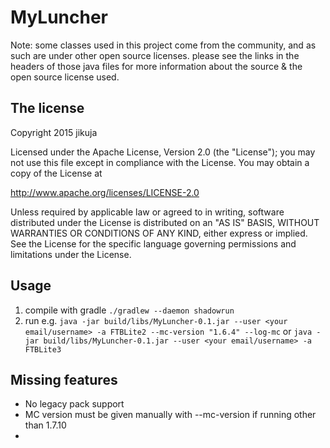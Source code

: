 # MyLuncher

Note: some classes used in this project come from the community, and as such are under other open source licenses.
please see the links in the headers of those java files for more information about the source & the open source license used.


## The license
Copyright 2015 jikuja

Licensed under the Apache License, Version 2.0 (the "License");
you may not use this file except in compliance with the License.
You may obtain a copy of the License at

   http://www.apache.org/licenses/LICENSE-2.0

Unless required by applicable law or agreed to in writing, software
distributed under the License is distributed on an "AS IS" BASIS,
WITHOUT WARRANTIES OR CONDITIONS OF ANY KIND, either express or implied.
See the License for the specific language governing permissions and
limitations under the License.

## Usage
1. compile with gradle `./gradlew --daemon shadowrun`
2. run e.g. `java -jar build/libs/MyLuncher-0.1.jar --user <your email/username> -a FTBLite2 --mc-version "1.6.4" --log-mc`
or `java -jar build/libs/MyLuncher-0.1.jar --user <your email/username> -a FTBLite3`

## Missing features
* No legacy pack support
* MC version must be given manually with --mc-version if running other than 1.7.10
* <add more things>
